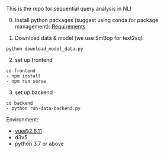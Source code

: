 This is the repo for sequential query analysis in NLI

0. Install python packages (suggest using conda for package management):
[Requirements](https://github.com/xingbow/SmBop/blob/main/requirements.txt)

1. Download data & model (we use SmBop for text2sql.
```
python download_model_data.py
```

2. set up frontend
```
cd frontend
- npm install
- npm run serve
```

3. set up backend
```
cd backend
- python run-data-backend.py
```



Environment:
- vue@2.6.11
- d3v5
- python 3.7 or above
